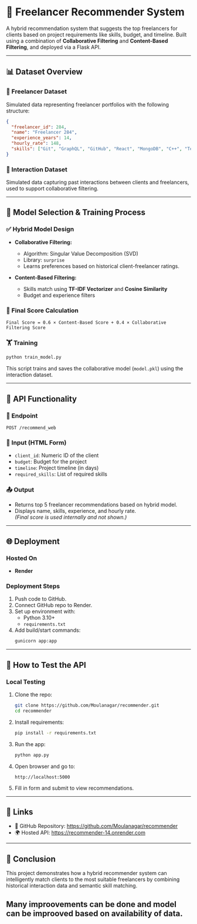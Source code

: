 
# 💼 Freelancer Recommender System

A hybrid recommendation system that suggests the top freelancers for clients based on project requirements like skills, budget, and timeline. Built using a combination of **Collaborative Filtering** and **Content-Based Filtering**, and deployed via a Flask API.

---

## 📊 Dataset Overview

### 📁 Freelancer Dataset
Simulated data representing freelancer portfolios with the following structure:
```json
{
  "freelancer_id": 284,
  "name": "Freelancer 284",
  "experience_years": 14,
  "hourly_rate": 148,
  "skills": ["Git", "GraphQL", "GitHub", "React", "MongoDB", "C++", "TensorFlow", "NumPy"]
}
```

### 📁 Interaction Dataset
Simulated data capturing past interactions between clients and freelancers, used to support collaborative filtering.

---

## 🧠 Model Selection & Training Process

### ✅ Hybrid Model Design

- **Collaborative Filtering:**  
  - Algorithm: Singular Value Decomposition (SVD)
  - Library: `surprise`  
  - Learns preferences based on historical client-freelancer ratings.
  
- **Content-Based Filtering:**  
  - Skills match using **TF-IDF Vectorizer** and **Cosine Similarity**
  - Budget and experience filters

### 🧮 Final Score Calculation

```
Final Score = 0.6 × Content-Based Score + 0.4 × Collaborative Filtering Score
```

### 🏋️ Training

```bash
python train_model.py
```

This script trains and saves the collaborative model (`model.pkl`) using the interaction dataset.

---

## 🚀 API Functionality

### 🔗 Endpoint

```http
POST /recommend_web
```

### 🔧 Input (HTML Form)

- `client_id`: Numeric ID of the client
- `budget`: Budget for the project
- `timeline`: Project timeline (in days)
- `required_skills`: List of required skills

### 📤 Output

- Returns top 5 freelancer recommendations based on hybrid model.
- Displays name, skills, experience, and hourly rate.  
*(Final score is used internally and not shown.)*

---

## 🌐 Deployment

### Hosted On

- **Render**

### Deployment Steps

1. Push code to GitHub.
2. Connect GitHub repo to Render.
3. Set up environment with:
   - Python 3.10+
   - `requirements.txt`
4. Add build/start commands:
   ```bash
   gunicorn app:app
   ```

---

## 🧪 How to Test the API

### Local Testing

1. Clone the repo:
   ```bash
   git clone https://github.com/Moulanagar/recommender.git
   cd recommender
   ```

2. Install requirements:
   ```bash
   pip install -r requirements.txt
   ```

3. Run the app:
   ```bash
   python app.py
   ```

4. Open browser and go to:
   ```
   http://localhost:5000
   ```

5. Fill in form and submit to view recommendations.

---

## 📎 Links

- 🔗 GitHub Repository: https://github.com/Moulanagar/recommender
- 🌍 Hosted API: https://recommender-14.onrender.com

---

## 🏁 Conclusion

This project demonstrates how a hybrid recommender system can intelligently match clients to the most suitable freelancers by combining historical interaction data and semantic skill matching.

Many improovements can be done and model can be improoved based on availability of data.
---
